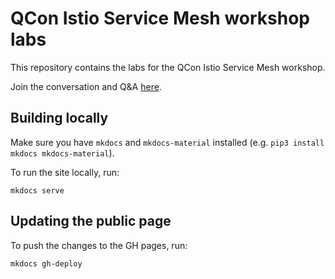 # QCon Istio Service Mesh workshop labs

This repository contains the labs for the QCon Istio Service Mesh workshop.

Join the conversation and Q&A [here](https://tetr8.io/tetrate-community).

## Building locally

Make sure you have `mkdocs` and `mkdocs-material` installed (e.g. `pip3 install mkdocs mkdocs-material`).

To run the site locally, run:

```shell
mkdocs serve
```

## Updating the public page

To push the changes to the GH pages, run:

```shell
mkdocs gh-deploy
```
